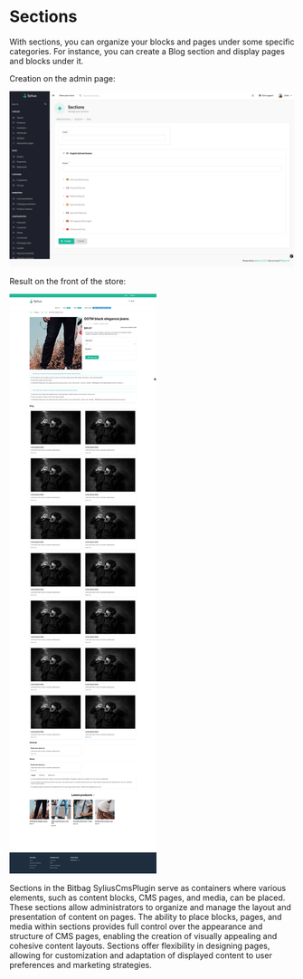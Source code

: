 # Sections

With sections, you can organize your blocks and pages under some specific categories.
For instance, you can create a Blog section and display pages and blocks under it.

Creation on the admin page:

![Screenshot showing content management config in admin](sections_create_cms.png)

Result on the front of the store:

![Screenshot showing content management config in admin](section_cms_result.png)

Sections in the Bitbag SyliusCmsPlugin serve as containers where various elements, such as content blocks, CMS pages,
and media, can be placed. These sections allow administrators to organize and manage the layout and presentation of content on pages.
The ability to place blocks, pages, and media within sections provides full control over the appearance and structure of CMS pages,
enabling the creation of visually appealing and cohesive content layouts. Sections offer flexibility in designing pages,
allowing for customization and adaptation of displayed content to user preferences and marketing strategies.
